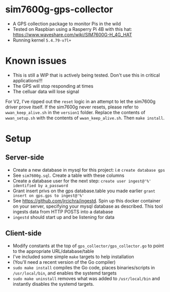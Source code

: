 # sim7600g-gps-collector
+ A GPS collection package to monitor Pis in the wild
+ Tested on Raspbian using a Rasperry Pi 4B with this hat: https://www.waveshare.com/wiki/SIM7600G-H_4G_HAT
+ Running kernel `5.4.79-v7l+`
# Known issues
+ This is still a WIP that is actively being tested. Don't use this in critical applications!!!
+ The GPS will stop responding at times
+ The celluar data will lose signal

For V2, I've ripped out the `reset` logic in an attempt to let the sim7600g driver prove itself. If the sim7600g never resets, please refer to `wwan_keep_alive.sh` in the `version1` folder. Replace the contents of `wwan_setup.sh` with the contents of `wwan_keep_alive.sh`. Then `make install`.

# Setup
## Server-side 
+ Create a new database in mysql for this project: i.e `create database gps`
+ See `sim7600g.sql`. Create a table with these columns
+ Create a database user for the next step: `create user ingest@'%' identified by a_password`
+ Grant insert privs on the gps database.table you made earlier `grant insert on gps.gps to ingest@'%'`
+ See https://github.com/jrcichra/ingestd. Spin up this docker container on your server, specifying your mysql database as described. This tool ingests data from HTTP POSTS into a database
+ `ingestd` should start up and be listening for data
## Client-side
+ Modify constants at the top of `gps_collector/gps_collector.go` to point to the appropriate URL/database/table
+ I've included some simple `make` targets to help installation
+ (You'll need a recent version of the Go compiler)
+ `sudo make install` compiles the Go code, places binaries/scripts in `/usr/local/bin`, and enables the systemd targets
+ `sudo make uninstall` removes what was added to `/usr/local/bin` and instantly disables the systemd targets.
